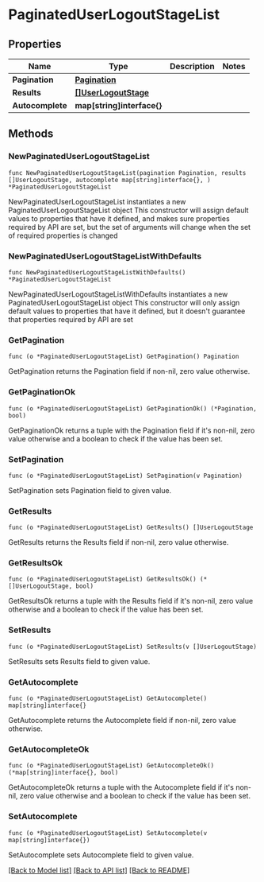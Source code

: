 # PaginatedUserLogoutStageList

## Properties

Name | Type | Description | Notes
------------ | ------------- | ------------- | -------------
**Pagination** | [**Pagination**](Pagination.md) |  | 
**Results** | [**[]UserLogoutStage**](UserLogoutStage.md) |  | 
**Autocomplete** | **map[string]interface{}** |  | 

## Methods

### NewPaginatedUserLogoutStageList

`func NewPaginatedUserLogoutStageList(pagination Pagination, results []UserLogoutStage, autocomplete map[string]interface{}, ) *PaginatedUserLogoutStageList`

NewPaginatedUserLogoutStageList instantiates a new PaginatedUserLogoutStageList object
This constructor will assign default values to properties that have it defined,
and makes sure properties required by API are set, but the set of arguments
will change when the set of required properties is changed

### NewPaginatedUserLogoutStageListWithDefaults

`func NewPaginatedUserLogoutStageListWithDefaults() *PaginatedUserLogoutStageList`

NewPaginatedUserLogoutStageListWithDefaults instantiates a new PaginatedUserLogoutStageList object
This constructor will only assign default values to properties that have it defined,
but it doesn't guarantee that properties required by API are set

### GetPagination

`func (o *PaginatedUserLogoutStageList) GetPagination() Pagination`

GetPagination returns the Pagination field if non-nil, zero value otherwise.

### GetPaginationOk

`func (o *PaginatedUserLogoutStageList) GetPaginationOk() (*Pagination, bool)`

GetPaginationOk returns a tuple with the Pagination field if it's non-nil, zero value otherwise
and a boolean to check if the value has been set.

### SetPagination

`func (o *PaginatedUserLogoutStageList) SetPagination(v Pagination)`

SetPagination sets Pagination field to given value.


### GetResults

`func (o *PaginatedUserLogoutStageList) GetResults() []UserLogoutStage`

GetResults returns the Results field if non-nil, zero value otherwise.

### GetResultsOk

`func (o *PaginatedUserLogoutStageList) GetResultsOk() (*[]UserLogoutStage, bool)`

GetResultsOk returns a tuple with the Results field if it's non-nil, zero value otherwise
and a boolean to check if the value has been set.

### SetResults

`func (o *PaginatedUserLogoutStageList) SetResults(v []UserLogoutStage)`

SetResults sets Results field to given value.


### GetAutocomplete

`func (o *PaginatedUserLogoutStageList) GetAutocomplete() map[string]interface{}`

GetAutocomplete returns the Autocomplete field if non-nil, zero value otherwise.

### GetAutocompleteOk

`func (o *PaginatedUserLogoutStageList) GetAutocompleteOk() (*map[string]interface{}, bool)`

GetAutocompleteOk returns a tuple with the Autocomplete field if it's non-nil, zero value otherwise
and a boolean to check if the value has been set.

### SetAutocomplete

`func (o *PaginatedUserLogoutStageList) SetAutocomplete(v map[string]interface{})`

SetAutocomplete sets Autocomplete field to given value.



[[Back to Model list]](../README.md#documentation-for-models) [[Back to API list]](../README.md#documentation-for-api-endpoints) [[Back to README]](../README.md)


